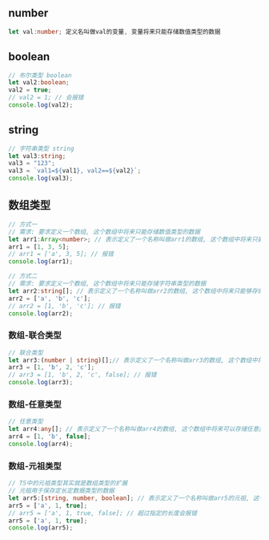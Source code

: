 ## number

```typescript
let val:number; 定义名叫做val的变量, 变量将来只能存储数值类型的数据
```



## boolean

```typescript
// 布尔类型 boolean
let val2:boolean;
val2 = true;
// val2 = 1; // 会报错
console.log(val2);
```

## string

```typescript
// 字符串类型 string
let val3:string;
val3 = "123";
val3 = `val1=${val1}, val2==${val2}`;
console.log(val3);
```

## 数组类型

```typescript
// 方式一
// 需求: 要求定义一个数组, 这个数组中将来只能存储数值类型的数据
let arr1:Array<number>; // 表示定义了一个名称叫做arr1的数组, 这个数组中将来只能够存储数值类型的数据
arr1 = [1, 3, 5];
// arr1 = ['a', 3, 5]; // 报错
console.log(arr1);

// 方式二
// 需求: 要求定义一个数组, 这个数组中将来只能存储字符串类型的数据
let arr2:string[]; // 表示定义了一个名称叫做arr2的数组, 这个数组中将来只能够存储字符串类型的数据
arr2 = ['a', 'b', 'c'];
// arr2 = [1, 'b', 'c']; // 报错
console.log(arr2);
```

### 数组-联合类型

```typescript
// 联合类型
let arr3:(number | string)[];// 表示定义了一个名称叫做arr3的数组, 这个数组中将来既可以存储数值类型的数据, 也可以存储字符串类型的数据
arr3 = [1, 'b', 2, 'c'];
// arr3 = [1, 'b', 2, 'c', false]; // 报错
console.log(arr3);
```

### 数组-任意类型

```typescript
// 任意类型
let arr4:any[]; // 表示定义了一个名称叫做arr4的数组, 这个数组中将来可以存储任意类型的数据
arr4 = [1, 'b', false];
console.log(arr4);
```

### 数组-元祖类型

```typescript
// TS中的元祖类型其实就是数组类型的扩展
// 元祖用于保存定长定数据类型的数据
let arr5:[string, number, boolean]; // 表示定义了一个名称叫做arr5的元祖, 这个元祖中将来可以存储3个元素, 第一个元素必须是字符串类型, 第二个元素必须是数字类型, 第三个元素必须是布尔类型
arr5 = ['a', 1, true];
// arr5 = ['a', 1, true, false]; // 超过指定的长度会报错
arr5 = ['a', 1, true];
console.log(arr5);
```

